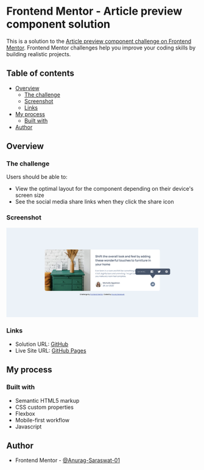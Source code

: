 # Frontend Mentor - Article preview component solution

This is a solution to the [Article preview component challenge on Frontend Mentor](https://www.frontendmentor.io/challenges/article-preview-component-dYBN_pYFT). Frontend Mentor challenges help you improve your coding skills by building realistic projects. 

## Table of contents

- [Overview](#overview)
  - [The challenge](#the-challenge)
  - [Screenshot](#screenshot)
  - [Links](#links)
- [My process](#my-process)
  - [Built with](#built-with)
- [Author](#author)

## Overview

### The challenge

Users should be able to:

- View the optimal layout for the component depending on their device's screen size
- See the social media share links when they click the share icon

### Screenshot

![Desktop Screenshot](images/desktop-ss.png)

### Links

- Solution URL: [GitHub](https://github.com/Anurag-Saraswat-01/article-preview-component)
- Live Site URL: [GitHub Pages](https://anurag-saraswat-01.github.io/article-preview-component/)

## My process

### Built with

- Semantic HTML5 markup
- CSS custom properties
- Flexbox
- Mobile-first workflow
- Javascript

## Author

- Frontend Mentor - [@Anurag-Saraswat-01](https://www.frontendmentor.io/profile/Anurag-Saraswat-01)
